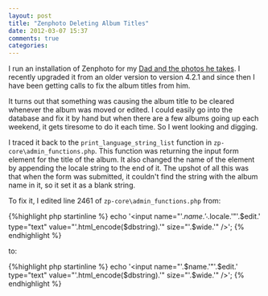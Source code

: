 ```yaml
---
layout: post
title: "Zenphoto Deleting Album Titles"
date: 2012-03-07 15:37
comments: true
categories: 
---
```

I run an installation of Zenphoto for my [Dad and the photos he
takes](http://www.photosofblacklion.net). I recently upgraded it from an older
version to version 4.2.1 and since then I have been getting calls to fix the
album titles from him.

It turns out that something was causing the album title to be cleared whenever
the album was moved or edited. I could easily go into the database and fix
it by hand but when there are a few albums going up each weekend, it gets
tiresome to do it each time. So I went looking and digging.

I traced it back to the `print_language_string_list` function in 
`zp-core\admin_functions.php`. This function was returning the input form 
element for the title of the album. It also changed the name of the element
by appending the locale string to the end of it. The upshot of all this was 
that when the form was submitted, it couldn't find the string with the album
name in it, so it set it as a blank string.

To fix it, I edited line 2461 of `zp-core\admin_functions.php` from:

{%highlight php startinline %}
echo '<input name="'.$name.'_'.$locale.'"'.$edit.' type="text" value="'.html_encode($dbstring).'" size="'.$wide.'" />';
{% endhighlight %}

to:

{%highlight php startinline %}
echo '<input name="'.$name.'"'.$edit.' type="text" value="'.html_encode($dbstring).'" size="'.$wide.'" />';
{% endhighlight %}
